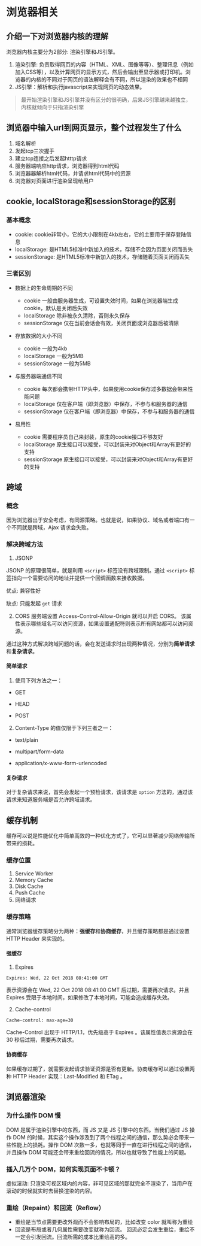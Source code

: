 # 浏览器相关

## 介绍一下对浏览器内核的理解
浏览器内核主要分为2部分: 渲染引擎和JS引擎。
1. 渲染引擎: 负责取得网页的内容（HTML、XML、图像等等）、整理讯息（例如加入CSS等），以及计算网页的显示方式，然后会输出至显示器或打印机。浏览器的内核的不同对于网页的语法解释会有不同，所以渲染的效果也不相同
2. JS引擎：解析和执行javascript来实现网页的动态效果。
> 最开始渲染引擎和JS引擎并没有区分的很明确，后来JS引擎越来越独立，内核就倾向于只指渲染引擎

## 浏览器中输入url到网页显示，整个过程发生了什么
1. 域名解析
2. 发起tcp三次握手
3. 建立tcp连接之后发起htttp请求
4. 服务器端响应http请求，浏览器得到html代码
5. 浏览器器解析html代码，并请求html代码中的资源
6. 浏览器对页面进行渲染呈现给用户

## cookie, localStorage和sessionStorage的区别
### 基本概念
  - cookie: cookie非常小，它的大小限制在4kb左右，它的主要用于保存登陆信息
  - localStorage: 是HTML5标准中新加入的技术，存储不会因为页面关闭而丢失
  - sessionStorage: 是HTML5标准中新加入的技术，存储随着页面关闭而丢失

### 三者区别
  - 数据上的生命周期的不同
    - cookie 一般由服务器生成，可设置失效时间，如果在浏览器端生成cookie，默认是关闭后失效
    - localStorage 除非被永久清除，否则永久保存
    - sessionStorage 仅在当前会话会有效，关闭页面或浏览器后被清除

  - 存放数据的大小不同
    - cookie 一般为4kb
    - localStorage 一般为5MB
    - sessionStorage 一般为5MB

  - 与服务器端通信不同
    - cookie 每次都会携带HTTP头中，如果使用cookie保存过多数据会带来性能问题
    - localStorage 仅在客户端（即浏览器）中保存，不参与和服务器的通信
    - sessionStorage 仅在客户端（即浏览器）中保存，不参与和服务器的通信

  - 易用性
    - cookie 需要程序员自己来封装，原生的cookie接口不够友好
    - localStorage 原生接口可以接受，可以封装来对Object和Array有更好的支持
    - sessionStorage 原生接口可以接受，可以封装来对Object和Array有更好的支持

## 跨域
### 概念 
因为浏览器出于安全考虑，有同源策略。也就是说，如果协议、域名或者端口有一个不同就是跨域，Ajax 请求会失败。

### 解决跨域方法
1. JSONP

JSONP 的原理很简单，就是利用 `<script>` 标签没有跨域限制。通过 `<script>` 标签指向一个需要访问的地址并提供一个回调函数来接收数据。

优点: 兼容性好

缺点: 只能发起 `get` 请求

2. CORS
服务端设置 Access-Control-Allow-Origin 就可以开启 CORS。 该属性表示哪些域名可以访问资源，如果设置通配符则表示所有网站都可以访问资源。

通过这种方式解决跨域问题的话，会在发送请求时出现两种情况，分别为**简单请求**和**复杂请求**。

 #### 简单请求

1. 使用下列方法之一：

- GET

- HEAD

- POST

2. Content-Type 的值仅限于下列三者之一：

- text/plain

- multipart/form-data

- application/x-www-form-urlencoded

#### 复杂请求
对于复杂请求来说，首先会发起一个预检请求，该请求是 `option` 方法的，通过该请求来知道服务端是否允许跨域请求。

## 缓存机制
缓存可以说是性能优化中简单高效的一种优化方式了，它可以显著减少网络传输所带来的损耗。
### 缓存位置
1. Service Worker
2. Memory Cache
3. Disk Cache
4. Push Cache
5. 网络请求

### 缓存策略
通常浏览器缓存策略分为两种：**强缓存**和**协商缓存**，并且缓存策略都是通过设置 HTTP Header 来实现的。

#### 强缓存
1. Expires 
```
Expires: Wed, 22 Oct 2018 08:41:00 GMT
```
表示资源会在 Wed, 22 Oct 2018 08:41:00 GMT 后过期，需要再次请求。并且 Expires 受限于本地时间，如果修改了本地时间，可能会造成缓存失效。

2. Cache-control
```
Cache-control: max-age=30
```
Cache-Control 出现于 HTTP/1.1，优先级高于 Expires 。该属性值表示资源会在 30 秒后过期，需要再次请求。

#### 协商缓存
如果缓存过期了，就需要发起请求验证资源是否有更新。协商缓存可以通过设置两种 HTTP Header 实现：Last-Modified 和 ETag 。

## 浏览器渲染

### 为什么操作 DOM 慢
DOM 是属于渲染引擎中的东西，而 JS 又是 JS 引擎中的东西。当我们通过 JS 操作 DOM 的时候，其实这个操作涉及到了两个线程之间的通信，那么势必会带来一些性能上的损耗。操作 DOM 次数一多，也就等同于一直在进行线程之间的通信，并且操作 DOM 可能还会带来重绘回流的情况，所以也就导致了性能上的问题。

### 插入几万个 DOM，如何实现页面不卡顿？
虚拟滚动: 只渲染可视区域内的内容，非可见区域的那就完全不渲染了，当用户在滚动的时候就实时去替换渲染的内容。

### 重绘（Repaint）和回流（Reflow）
- 重绘是当节点需要更改外观而不会影响布局的，比如改变 color 就叫称为重绘
- 回流是布局或者几何属性需要改变就称为回流。
回流必定会发生重绘，重绘不一定会引发回流。回流所需的成本比重绘高的多。
